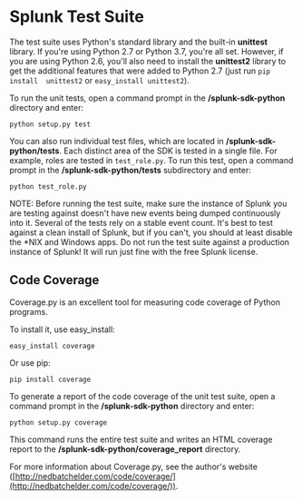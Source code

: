 # Splunk Test Suite

The test suite uses Python's standard library and the built-in **unittest** 
library. If you're using Python 2.7 or Python 3.7, you're all set. However, if you are using 
Python 2.6, you'll also need to install the **unittest2** library to get the 
additional features that were added to Python 2.7 (just run `pip install 
unittest2` or `easy_install unittest2`).

To run the unit tests, open a command prompt in the **/splunk-sdk-python** 
directory and enter:

    python setup.py test

You can also run individual test files, which are located in 
**/splunk-sdk-python/tests**. Each distinct area of the SDK is tested in a 
single file. For example, roles are tested
in `test_role.py`. To run this test, open a command prompt in
the **/splunk-sdk-python/tests** subdirectory and enter:

    python test_role.py

NOTE: Before running the test suite, make sure the instance of Splunk you
are testing against doesn't have new events being dumped continuously
into it. Several of the tests rely on a stable event count. It's best
to test against a clean install of Splunk, but if you can't, you
should at least disable the *NIX and Windows apps. Do not run the test
suite against a production instance of Splunk! It will run just fine
with the free Splunk license.


## Code Coverage

Coverage.py is an excellent tool for measuring code coverage of Python programs.

To install it, use easy_install:

    easy_install coverage

Or use pip:

    pip install coverage

To generate a report of the code coverage of the unit test suite, open a command
prompt in the **/splunk-sdk-python** directory and enter:

    python setup.py coverage

This command runs the entire test suite and writes an HTML coverage report to 
the **/splunk-sdk-python/coverage_report** directory.

For more information about Coverage.py, see the author's website 
([http://nedbatchelder.com/code/coverage/](http://nedbatchelder.com/code/coverage/)).